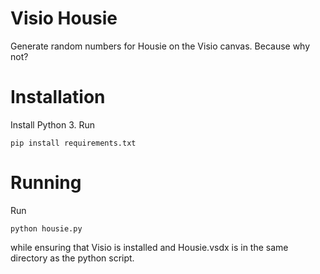Visio Housie
===

Generate random numbers for Housie on the Visio canvas. Because why not?

# Installation
Install Python 3. Run

    pip install requirements.txt

# Running
Run

    python housie.py

while ensuring that Visio is installed and Housie.vsdx is in the same directory as the python script.